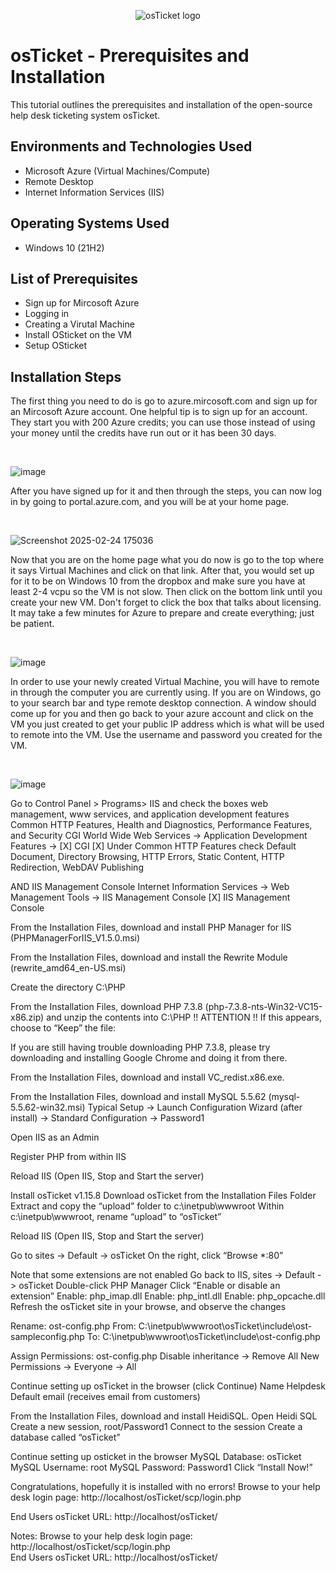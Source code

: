 <p align="center">
<img src="https://i.imgur.com/Clzj7Xs.png" alt="osTicket logo"/>
</p>

<h1>osTicket - Prerequisites and Installation</h1>
This tutorial outlines the prerequisites and installation of the open-source help desk ticketing system osTicket.<br />


<h2>Environments and Technologies Used</h2>

- Microsoft Azure (Virtual Machines/Compute)
- Remote Desktop
- Internet Information Services (IIS)

<h2>Operating Systems Used </h2>

- Windows 10</b> (21H2)

<h2>List of Prerequisites</h2>

- Sign up for Mircosoft Azure
- Logging in
- Creating a Virutal Machine
- Install OSticket on the VM
- Setup OSticket

<h2>Installation Steps</h2>


The first thing you need to do is go to azure.mircosoft.com and sign up for an Mircosoft Azure account. One helpful tip is to sign up for an account. They start you with 200 Azure credits; you can use those instead of using your money until the credits have run out or it has been 30 days.
</p>
<br />

![image](https://github.com/user-attachments/assets/2fcdd9b8-0b81-4636-8eb6-7ff3e6031dad)

After you have signed up for it and then through the steps, you can now log in by going to portal.azure.com, and you will be at your home page.
</p>
<br />

![Screenshot 2025-02-24 175036](https://github.com/user-attachments/assets/f3f110cd-c226-47e5-a141-701526ba5005)


Now that you are on the home page what you do now is go to the top where it says Virtual Machines and click on that link. After that, you would set up for it to be on Windows 10 from the dropbox and make sure you have at least 2-4 vcpu so the VM is not slow. Then click on the bottom link until you create your new VM. Don't forget to click the box that talks about licensing. It may take a few minutes for Azure to prepare and create everything; just be patient. 
</p>
<br />

![image](https://github.com/user-attachments/assets/8e90e95e-ca31-4b0d-8244-312e72a5b735)


In order to use your newly created Virtual Machine, you will have to remote in through the computer you are currently using. If you are on Windows, go to your search bar and type remote desktop connection. A window should come up for you and then go back to your azure account and click on the VM you just created to get your public IP address which is what will be used to remote into the VM. Use the username and password you created for the VM. 
</p>
<br />

![image](https://github.com/user-attachments/assets/1a11651b-74c3-4f7e-926e-025ed7556ca9)


Go to Control Panel > Programs> IIS and check the boxes web management, www services, and application development features
Common HTTP Features, Health and Diagnostics, Performance Features, and Security
CGI 
World Wide Web Services -> Application Development Features ->
[X] CGI
[X] Under Common HTTP Features check
Default Document, Directory Browsing, HTTP Errors, Static Content, HTTP Redirection, WebDAV Publishing

AND IIS Management Console
Internet Information Services -> Web Management Tools -> IIS Management Console
	[X] IIS Management Console


From the Installation Files, download and install PHP Manager for IIS (PHPManagerForIIS_V1.5.0.msi)

From the Installation Files, download and install the Rewrite Module (rewrite_amd64_en-US.msi)

Create the directory C:\PHP

From the Installation Files, download PHP 7.3.8 (php-7.3.8-nts-Win32-VC15-x86.zip) and unzip the contents into C:\PHP
!! ATTENTION !!
If this appears, choose to “Keep” the file:



If you are still having trouble downloading PHP 7.3.8, please try downloading and installing Google Chrome and doing it from there. 

From the Installation Files, download and install VC_redist.x86.exe.

From the Installation Files, download and install MySQL 5.5.62 (mysql-5.5.62-win32.msi)
Typical Setup ->
Launch Configuration Wizard (after install) ->
Standard Configuration ->
Password1

Open IIS as an Admin

Register PHP from within IIS

Reload IIS (Open IIS, Stop and Start the server)

Install osTicket v1.15.8
Download osTicket from the Installation Files Folder
Extract and copy the “upload” folder to c:\inetpub\wwwroot
Within c:\inetpub\wwwroot, rename “upload” to “osTicket”

Reload IIS (Open IIS, Stop and Start the server)

Go to sites -> Default -> osTicket
On the right, click “Browse *:80”

Note that some extensions are not enabled
Go back to IIS, sites -> Default -> osTicket
Double-click PHP Manager
Click “Enable or disable an extension”
Enable: php_imap.dll
Enable: php_intl.dll
Enable: php_opcache.dll
Refresh the osTicket site in your browse, and observe the changes

Rename: ost-config.php
From: C:\inetpub\wwwroot\osTicket\include\ost-sampleconfig.php
To: C:\inetpub\wwwroot\osTicket\include\ost-config.php

Assign Permissions: ost-config.php
Disable inheritance -> Remove All
New Permissions -> Everyone -> All

Continue setting up osTicket in the browser (click Continue)
Name Helpdesk
Default email (receives email from customers)

From the Installation Files, download and install HeidiSQL.
Open Heidi SQL
Create a new session, root/Password1
Connect to the session
Create a database called “osTicket”

Continue setting up osticket in the browser
MySQL Database: osTicket
MySQL Username: root
MySQL Password: Password1
Click “Install Now!”

Congratulations, hopefully it is installed with no errors!
Browse to your help desk login page: http://localhost/osTicket/scp/login.php

End Users osTicket URL:
http://localhost/osTicket/ 

Notes:
Browse to your help desk login page: http://localhost/osTicket/scp/login.php  
End Users osTicket URL: http://localhost/osTicket/ 

</p>
<br />
